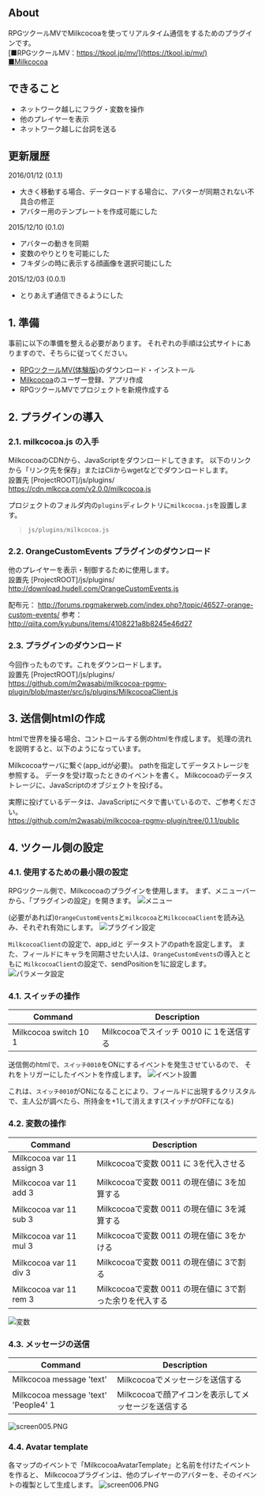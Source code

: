 ## About

RPGツクールMVでMilkcocoaを使ってリアルタイム通信をするためのプラグインです。  
[■RPGツクールMV：https://tkool.jp/mv/](https://tkool.jp/mv/)  
[■Milkcocoa](https://mlkcca.com/)

## できること
+ ネットワーク越しにフラグ・変数を操作
+ 他のプレイヤーを表示
+ ネットワーク越しに台詞を送る

## 更新履歴
2016/01/12 (0.1.1)
+ 大きく移動する場合、データロードする場合に、アバターが同期されない不具合の修正
+ アバター用のテンプレートを作成可能にした

2015/12/10 (0.1.0)
+ アバターの動きを同期
+ 変数のやりとりを可能にした
+ フキダシの時に表示する顔画像を選択可能にした

2015/12/03 (0.0.1)
+ とりあえず通信できるようにした


## 1. 準備
事前に以下の準備を整える必要があります。
それぞれの手順は公式サイトにありますので、そちらに従ってください。

- [RPGツクールMV(体験版)](https://tkool.jp/mv/)のダウンロード・インストール
- [Milkcocoa](https://mlkcca.com/)のユーザー登録、アプリ作成
- RPGツクールMVでプロジェクトを新規作成する

## 2. プラグインの導入
### 2.1. milkcocoa.js の入手
MilkcocoaのCDNから、JavaScriptをダウンロードしてきます。
以下のリンクから「リンク先を保存」またはCliからwgetなどでダウンロードします。  
設置先 [ProjectROOT]/js/plugins/  
https://cdn.mlkcca.com/v2.0.0/milkcocoa.js

プロジェクトのフォルダ内の`plugins`ディレクトリに`milkcocoa.js`を設置します。
> `js/plugins/milkcocoa.js`

### 2.2. OrangeCustomEvents プラグインのダウンロード
他のプレイヤーを表示・制御するために使用します。  
設置先 [ProjectROOT]/js/plugins/  
http://download.hudell.com/OrangeCustomEvents.js

配布元：
http://forums.rpgmakerweb.com/index.php?/topic/46527-orange-custom-events/
参考：
http://qiita.com/kyubuns/items/4108221a8b8245e46d27


### 2.3. プラグインのダウンロード
今回作ったものです。これをダウンロードします。  
設置先 [ProjectROOT]/js/plugins/  
https://github.com/m2wasabi/milkcocoa-rpgmv-plugin/blob/master/src/js/plugins/MilkcocoaClient.js

## 3. 送信側htmlの作成
htmlで世界を操る場合、コントロールする側のhtmlを作成します。
処理の流れを説明すると、以下のようになっています。

Milkcocoaサーバに繋ぐ(app_idが必要)。
pathを指定してデータストレージを参照する。
データを受け取ったときのイベントを書く。
Milkcocoaのデータストレージに、JavaScriptのオブジェクトを投げる。

実際に投げているデータは、JavaScriptにベタで書いているので、ご参考ください。  
https://github.com/m2wasabi/milkcocoa-rpgmv-plugin/tree/0.1.1/public


## 4. ツクール側の設定
### 4.1. 使用するための最小限の設定
RPGツクール側で、Milkcocoaのプラグインを使用します。
まず、メニューバーから、「プラグインの設定」を開きます。
![メニュー](https://qiita-image-store.s3.amazonaws.com/0/35009/a5c5f96c-93aa-9da1-58dd-5bebe5878eef.png)

(必要があれば)`OrangeCustomEvents`と`milkcocoa`と`MilkcocoaClient`を読み込み、それぞれ有効にします。
![プラグイン設定](https://qiita-image-store.s3.amazonaws.com/0/35009/1d402d3b-ec32-0cf5-177b-84d241d162f2.png)

`MilkcocoaClient`の設定で、app_idと データストアのpathを設定します。
また、フィールドにキャラを同期させたい人は、`OrangeCustomEvents`の導入とともに
`MilkcocoaClient`の設定で、sendPositionを1に設定します。
![パラメータ設定](https://qiita-image-store.s3.amazonaws.com/0/35009/7610b768-2a8b-82c5-bea4-e94dbc129de3.png)


### 4.1. スイッチの操作
| Command | Description |
|----|-----|
|Milkcocoa switch 10 1 | Milkcocoaでスイッチ 0010 に 1を送信する|

送信側のhtmlで、`スイッチ0010`をONにするイベントを発生させているので、
それをトリガーにしたイベントを作成します。
![イベント設置](https://qiita-image-store.s3.amazonaws.com/0/35009/52a8025f-b29e-f263-5861-0bbb3970b06d.png)

これは、`スイッチ0010`がONになることにより、フィールドに出現するクリスタルで、主人公が調べたら、所持金を+1して消えます(スイッチがOFFになる)

### 4.2. 変数の操作

| Command | Description |
|----|-----|
|Milkcocoa var 11 assign 3 | Milkcocoaで変数 0011 に 3を代入させる|
|Milkcocoa var 11 add 3 | Milkcocoaで変数 0011 の現在値に 3を加算する|
|Milkcocoa var 11 sub 3 | Milkcocoaで変数 0011 の現在値に 3を減算する|
|Milkcocoa var 11 mul 3 | Milkcocoaで変数 0011 の現在値に 3をかける|
|Milkcocoa var 11 div 3 | Milkcocoaで変数 0011 の現在値に 3で割る|
|Milkcocoa var 11 rem 3 | Milkcocoaで変数 0011 の現在値に 3で割った余りを代入する|

![変数](https://qiita-image-store.s3.amazonaws.com/0/35009/60878149-5a9f-09ac-1e4f-dff48c17cfdb.png)

### 4.3. メッセージの送信

| Command | Description |
|----|-----|
|Milkcocoa message 'text' | Milkcocoaでメッセージを送信する|
|Milkcocoa message 'text' 'People4' 1 |  Milkcocoaで顔アイコンを表示してメッセージを送信する|

![screen005.PNG](https://qiita-image-store.s3.amazonaws.com/0/35009/7a3f1122-c1d7-311b-eebc-27430360a56c.png)

### 4.4. Avatar template
各マップのイベントで「MilkcocoaAvatarTemplate」と名前を付けたイベントを作ると、
Milkcocoaプラグインは、他のプレイヤーのアバターを、そのイベントの複製として生成します。
![screen006.PNG](https://qiita-image-store.s3.amazonaws.com/0/35009/95396229-ac66-997b-74c5-617fb6314830.png)
